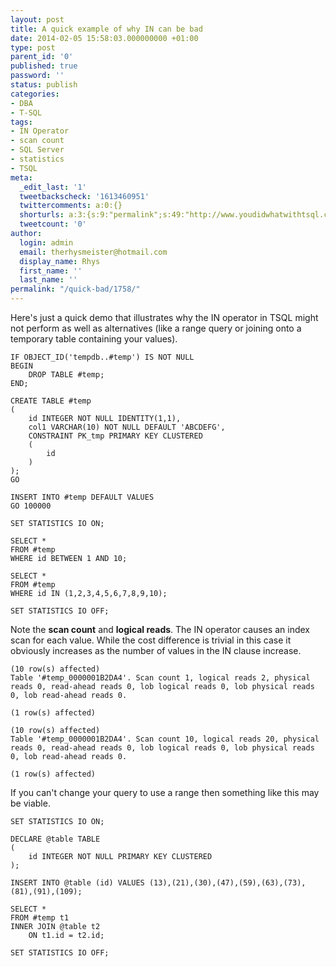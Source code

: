 ```yaml
---
layout: post
title: A quick example of why IN can be bad
date: 2014-02-05 15:58:03.000000000 +01:00
type: post
parent_id: '0'
published: true
password: ''
status: publish
categories:
- DBA
- T-SQL
tags:
- IN Operator
- scan count
- SQL Server
- statistics
- TSQL
meta:
  _edit_last: '1'
  tweetbackscheck: '1613460951'
  twittercomments: a:0:{}
  shorturls: a:3:{s:9:"permalink";s:49:"http://www.youdidwhatwithtsql.com/quick-bad/1758/";s:7:"tinyurl";s:26:"http://tinyurl.com/njvtd7z";s:4:"isgd";s:19:"http://is.gd/GFcE5I";}
  tweetcount: '0'
author:
  login: admin
  email: therhysmeister@hotmail.com
  display_name: Rhys
  first_name: ''
  last_name: ''
permalink: "/quick-bad/1758/"
---
```

Here's just a quick demo that illustrates why the IN operator in TSQL might not perform as well as alternatives (like a range query or joining onto a temporary table containing your values).

```
IF OBJECT_ID('tempdb..#temp') IS NOT NULL
BEGIN
	DROP TABLE #temp;
END;

CREATE TABLE #temp
(
	id INTEGER NOT NULL IDENTITY(1,1),
	col1 VARCHAR(10) NOT NULL DEFAULT 'ABCDEFG',
	CONSTRAINT PK_tmp PRIMARY KEY CLUSTERED
	(
		id
	)
);
GO

INSERT INTO #temp DEFAULT VALUES
GO 100000

SET STATISTICS IO ON;

SELECT *
FROM #temp
WHERE id BETWEEN 1 AND 10;

SELECT *
FROM #temp
WHERE id IN (1,2,3,4,5,6,7,8,9,10);

SET STATISTICS IO OFF;
```

Note the **scan count** and **logical reads**. The IN operator causes an index scan for each value. While the cost difference is trivial in this case it obviously increases as the number of values in the IN clause increase.

```
(10 row(s) affected)
Table '#temp_0000001B2DA4'. Scan count 1, logical reads 2, physical reads 0, read-ahead reads 0, lob logical reads 0, lob physical reads 0, lob read-ahead reads 0.

(1 row(s) affected)

(10 row(s) affected)
Table '#temp_0000001B2DA4'. Scan count 10, logical reads 20, physical reads 0, read-ahead reads 0, lob logical reads 0, lob physical reads 0, lob read-ahead reads 0.

(1 row(s) affected)
```

If you can't change your query to use a range then something like this may be viable.

```
SET STATISTICS IO ON;

DECLARE @table TABLE
(
	id INTEGER NOT NULL PRIMARY KEY CLUSTERED
);

INSERT INTO @table (id) VALUES (13),(21),(30),(47),(59),(63),(73),(81),(91),(109);

SELECT *
FROM #temp t1
INNER JOIN @table t2
	ON t1.id = t2.id;

SET STATISTICS IO OFF;
```
